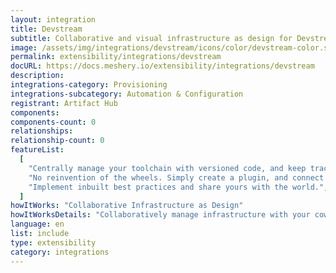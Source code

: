 ```yaml
---
layout: integration
title: Devstream
subtitle: Collaborative and visual infrastructure as design for Devstream
image: /assets/img/integrations/devstream/icons/color/devstream-color.svg
permalink: extensibility/integrations/devstream
docURL: https://docs.meshery.io/extensibility/integrations/devstream
description:
integrations-category: Provisioning
integrations-subcategory: Automation & Configuration
registrant: Artifact Hub
components:
components-count: 0
relationships:
relationship-count: 0
featureList:
  [
    "Centrally manage your toolchain with versioned code, and keep track of every change.",
    "No reinvention of the wheels. Simply create a plugin, and connect any tools you like with DevStream.",
    "Implement inbuilt best practices and share yours with the world.",
  ]
howItWorks: "Collaborative Infrastructure as Design"
howItWorksDetails: "Collaboratively manage infrastructure with your coworkers synchronously sharing the same designs."
language: en
list: include
type: extensibility
category: integrations
---
```

